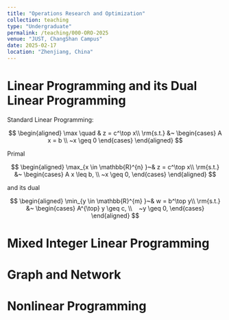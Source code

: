 ```yaml
---
title: "Operations Research and Optimization"
collection: teaching
type: "Undergraduate"
permalink: /teaching/000-ORO-2025
venue: "JUST, ChangShan Campus"
date: 2025-02-17
location: "Zhenjiang, China"
---
```



Linear Programming and its Dual Linear Programming
======
Standard Linear Programming:      

$$
\begin{aligned}
	\max \quad & z = c^\top x\\
	\rm{s.t.} &~
	\begin{cases} 
		A x =  b  \\
		 ~x \geq  0
	\end{cases} 
\end{aligned}
$$

Primal

$$
    \begin{aligned}
        \max_{x \in \mathbb{R}^{n} }~& z = c^\top x\\
	    \rm{s.t.} &~
	\begin{cases} 
		A x \leq  b,  \\
		~x \geq  0,
	\end{cases} 
    \end{aligned}
$$

and its dual 

$$
    \begin{aligned}
        \min_{y \in \mathbb{R}^{m} }~& w = b^\top y\\
	    \rm{s.t.} &~
		\begin{cases} 
		      A^{\top} y \geq  c,  \\   
			~y \geq  0,
		\end{cases} 
    \end{aligned}
$$

Mixed Integer Linear Programming
======

Graph and Network
======

Nonlinear Programming
======
